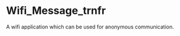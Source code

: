 Wifi_Message_trnfr
==================

A wifi application which can be used for anonymous 
communication. 


